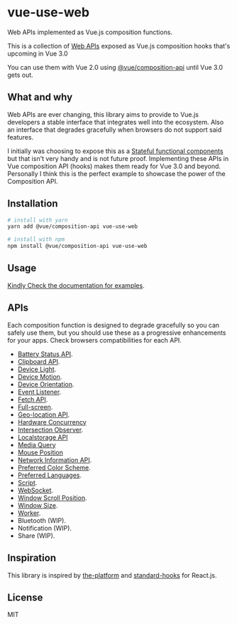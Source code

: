 # vue-use-web

Web APIs implemented as Vue.js composition functions.

This is a collection of [Web APIs](https://developer.mozilla.org/en-US/docs/Web/API) exposed as Vue.js composition hooks that's upcoming in Vue 3.0

You can use them with Vue 2.0 using [@vue/composition-api](https://github.com/vuejs/composition-api) until Vue 3.0 gets out.

## What and why

Web APIs are ever changing, this library aims to provide to Vue.js developers a stable interface that integrates well into the ecosystem. Also an interface that degrades gracefully when browsers do not support said features.

I initially was choosing to expose this as a [Stateful functional components](https://logaretm.com/blog/2019-06-29-stateful-functional-components/) but that isn't very handy and is not future proof. Implementing these APIs in Vue composition API (hooks) makes them ready for Vue 3.0 and beyond. Personally I think this is the perfect example to showcase the power of the Composition API.

## Installation

```bash
# install with yarn
yarn add @vue/composition-api vue-use-web

# install with npm
npm install @vue/composition-api vue-use-web
```

## Usage

[Kindly Check the documentation for examples](https://logaretm.github.io/vue-use-web/).

## APIs

Each composition function is designed to degrade gracefully so you can safely use them, but you should use these as a progressive enhancements for your apps. Check browsers compatibilities for each API.

- [Battery Status API](https://logaretm.github.io/vue-use-web/guide/battery.html).
- [Clipboard API](https://logaretm.github.io/vue-use-web/guide/clipboard.html).
- [Device Light](https://logaretm.github.io/vue-use-web/guide/device-light.html).
- [Device Motion](https://logaretm.github.io/vue-use-web/guide/device-motion.html).
- [Device Orientation](https://logaretm.github.io/vue-use-web/guide/device-orientation.html).
- [Event Listener](https://logaretm.github.io/vue-use-web/guide/event-listener.html).
- [Fetch API](https://logaretm.github.io/vue-use-web/guide/fetch.html).
- [Full-screen](https://logaretm.github.io/vue-use-web/guide/fullscreen.html).
- [Geo-location API](https://logaretm.github.io/vue-use-web/guide/geolocation.html).
- [Hardware Concurrency](https://logaretm.github.io/vue-use-web/guide/hardware-concurrency.html)
- [Intersection Observer](https://logaretm.github.io/vue-use-web/guide/intersection-observer.html).
- [Localstorage API](https://logaretm.github.io/vue-use-web/guide/local-storage.html)
- [Media Query](https://logaretm.github.io/vue-use-web/guide/media-query.html)
- [Mouse Position](https://logaretm.github.io/vue-use-web/guide/mouse-position.html)
- [Network Information API](https://logaretm.github.io/vue-use-web/guide/network.html).
- [Preferred Color Scheme](https://logaretm.github.io/vue-use-web/guide/preferred-color-scheme.html).
- [Preferred Languages](https://logaretm.github.io/vue-use-web/guide/preferred-languages.html).
- [Script](https://logaretm.github.io/vue-use-web/guide/script.html).
- [WebSocket](https://logaretm.github.io/vue-use-web/guide/websocket.html).
- [Window Scroll Position](https://logaretm.github.io/vue-use-web/guide/scroll-position.html).
- [Window Size](https://logaretm.github.io/vue-use-web/guide/window-size.html).
- [Worker](https://logaretm.github.io/vue-use-web/guide/worker.html).
- Bluetooth (WIP).
- Notification (WIP).
- Share (WIP).

## Inspiration

This library is inspired by [the-platform](https://github.com/palmerhq/the-platform) and [standard-hooks](https://github.com/kripod/standard-hooks) for React.js.

## License

MIT
